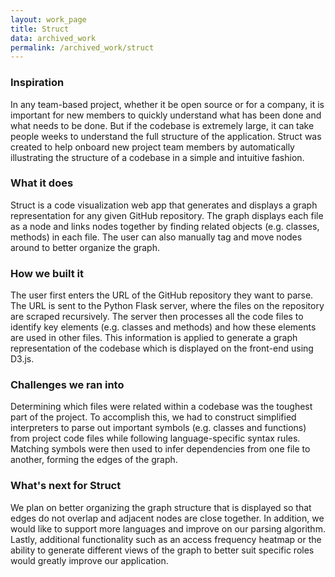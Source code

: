 ```yaml
---
layout: work_page
title: Struct
data: archived_work
permalink: /archived_work/struct
---
```


### **Inspiration**
In any team-based project, whether it be open source or for a company, it is important for new members to quickly understand what has been done and what needs to be done. But if the codebase is extremely large, it can take people weeks to understand the full structure of the application. Struct was created to help onboard new project team members by automatically illustrating the structure of a codebase in a simple and intuitive fashion.

### **What it does**
Struct is a code visualization web app that generates and displays a graph representation for any given GitHub repository. The graph displays each file as a node and links nodes together by finding related objects (e.g. classes, methods) in each file. The user can also manually tag and move nodes around to better organize the graph.

### **How we built it**
The user first enters the URL of the GitHub repository they want to parse. The URL is sent to the Python Flask server, where the files on the repository are scraped recursively. The server then processes all the code files to identify key elements (e.g. classes and methods) and how these elements are used in other files. This information is applied to generate a graph representation of the codebase which is displayed on the front-end using D3.js.

### **Challenges we ran into**
Determining which files were related within a codebase was the toughest part of the project. To accomplish this, we had to construct simplified interpreters to parse out important symbols (e.g. classes and functions) from project code files while following language-specific syntax rules. Matching symbols were then used to infer dependencies from one file to another, forming the edges of the graph.

### **What's next for Struct**
We plan on better organizing the graph structure that is displayed so that edges do not overlap and adjacent nodes are close together. In addition, we would like to support more languages and improve on our parsing algorithm. Lastly, additional functionality such as an access frequency heatmap or the ability to generate different views of the graph to better suit specific roles would greatly improve our application.